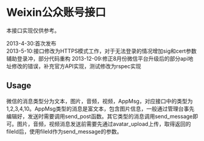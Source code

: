 # Weixin公众账号接口

本接口实现仅供参考。


2013-4-30:首次发布  
2013-5-10:接口修改为HTTPS模式工作，对于无法登录的情况增加sig和cert参数辅助登录冲，部分代码重构 
2013-12-09:修正8月份微信平台升级后的部分api地址修改的错误，补充官方API实现，测试修改为rspec实现
 

## Usage


微信的消息类型分为文本，图片，音频，视频，AppMsg，对应接口中的类型为1,2,3,4,10。AppMsg类型的消息是富文本，包含图片信息，一般通过管理台事先编辑好，发送时需要调用send_post函数。其它类型的消息调用send_message即可。图片，音频，视频消息发送前需要先通过avatar_upload上传，取得返回的fileId后，使用fileId作为send_message的参数。
